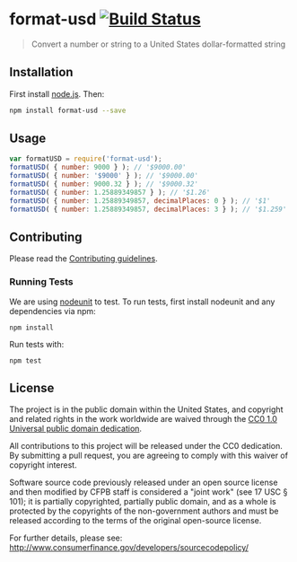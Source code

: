 # format-usd [![Build Status](https://secure.travis-ci.org/cfpb/format-usd.png?branch=master)](http://travis-ci.org/cfpb/format-usd)

> Convert a number or string to a United States dollar-formatted string

## Installation

First install [node.js](http://nodejs.org/). Then:

```sh
npm install format-usd --save
```

## Usage

```javascript
var formatUSD = require('format-usd');
formatUSD( { number: 9000 } ); // '$9000.00'
formatUSD( { number: '$9000' } ); // '$9000.00'
formatUSD( { number: 9000.32 } ); // '$9000.32'
formatUSD( { number: 1.25889349857 } ); // '$1.26'
formatUSD( { number: 1.25889349857, decimalPlaces: 0 } ); // '$1'
formatUSD( { number: 1.25889349857, decimalPlaces: 3 } ); // '$1.259'
```

## Contributing

Please read the [Contributing guidelines](CONTRIBUTING.md).

### Running Tests

We are using [nodeunit](https://github.com/caolan/nodeunit) to test. To run tests, first install nodeunit and any dependencies via npm:

```
npm install
```

Run tests with:

```
npm test
```

## License

The project is in the public domain within the United States, and
copyright and related rights in the work worldwide are waived through
the [CC0 1.0 Universal public domain dedication](http://creativecommons.org/publicdomain/zero/1.0/).

All contributions to this project will be released under the CC0
dedication. By submitting a pull request, you are agreeing to comply
with this waiver of copyright interest.

Software source code previously released under an open source license and then modified by CFPB staff is considered a "joint work" (see 17 USC § 101); it is partially copyrighted, partially public domain, and as a whole is protected by the copyrights of the non-government authors and must be released according to the terms of the original open-source license.

For further details, please see: http://www.consumerfinance.gov/developers/sourcecodepolicy/